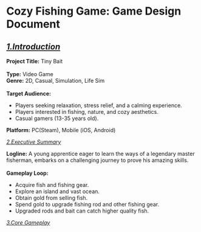 # Cozy Fishing Game: Game Design Document

<h2 align = left>
<u><i>1.Introduction</i></u>
</h2>

<p>
    <b>Project Title:</b> Tiny Bait
<br>
<br>
    <b>Type:</b> Video Game
<br>
    <b>Genre:</b> 2D, Casual, Simulation, Life Sim
<br>
<br>
    <b>Target Audience:</b> 
<ul>
    <li>Players seeking relaxation, stress relief, and a calming experience.</li>
    <li>Players interested in fishing, nature, and cozy aesthetics.</li>
    <li>Casual gamers (13-35 years old).</li>
</ul>
    <b>Platform:</b> PC(Steam), Mobile (iOS, Android)
</p>

<u><i>2.Executive Summary</i></u>

<p>
    <b>Logline:</b> A young apprentice eager to learn the ways of a legendary master 
fisherman, embarks on a challenging journey to prove his amazing skills.
<br>
<br>
    <b>Gameplay Loop:</b> 
<br>
<ul>
    <li>Acquire fish and fishing gear.</li>
    <li>Explore an island and vast ocean.</li>
    <li>Obtain gold from selling fish.</li>
    <li>Spend gold to upgrade fishing rod and other fishing gear.</li>
    <li>Upgraded rods and bait can catch higher quality fish.</li>
</ul>
</p>

<u><i>3.Core Gameplay</i></u>











